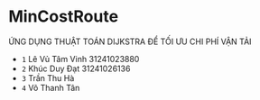 # MinCostRoute
ỨNG DỤNG THUẬT TOÁN DIJKSTRA ĐỂ TỐI ƯU CHI PHÍ VẬN TẢI
- `1` Lê Vủ Tâm Vinh 31241023880
- `2` Khúc Duy Đạt 31241026136
- `3` Trần Thu Hà
- `4` Võ Thanh Tân

